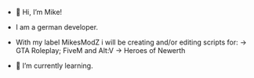 - 👋 Hi, I’m Mike!
- I am a german developer.

- With my label MikesModZ i will be creating and/or editing scripts for:
      -> GTA Roleplay; FiveM and Alt:V
      -> Heroes of Newerth
- 🌱 I’m currently learning.

<!---
MikesModZ-Modding/MikesModZ-Modding is a ✨ special ✨ repository because its `README.md` (this file) appears on your GitHub profile.
You can click the Preview link to take a look at your changes.
--->
